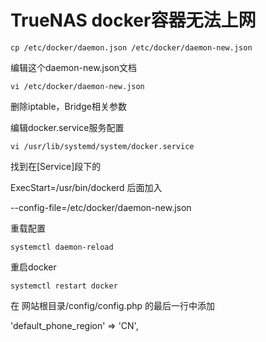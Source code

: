 # TrueNAS docker容器无法上网

```shell
cp /etc/docker/daemon.json /etc/docker/daemon-new.json
```

编辑这个daemon-new.json文档

```shell
vi /etc/docker/daemon-new.json
```

删除iptable，Bridge相关参数

编辑docker.service服务配置

```shell
vi /usr/lib/systemd/system/docker.service
```

找到在[Service]段下的

ExecStart=/usr/bin/dockerd 后面加入

--config-file=/etc/docker/daemon-new.json

重载配置

```shell
systemctl daemon-reload
```

重启docker

```shell
systemctl restart docker
```

在 网站根目录/config/config.php 的最后一行中添加

  'default_phone_region' => 'CN',
